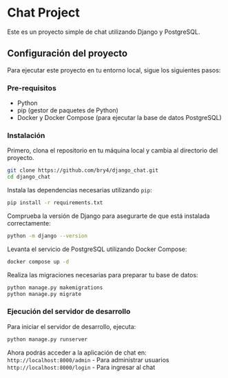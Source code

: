 # Chat Project

Este es un proyecto simple de chat utilizando Django y PostgreSQL.

## Configuración del proyecto

Para ejecutar este proyecto en tu entorno local, sigue los siguientes pasos:

### Pre-requisitos

- Python
- pip (gestor de paquetes de Python)
- Docker y Docker Compose (para ejecutar la base de datos PostgreSQL)

### Instalación

Primero, clona el repositorio en tu máquina local y cambia al directorio del proyecto.

```bash
git clone https://github.com/bry4/django_chat.git
cd django_chat
```

Instala las dependencias necesarias utilizando `pip`:

```bash
pip install -r requirements.txt
```

Comprueba la versión de Django para asegurarte de que está instalada correctamente:

```bash
python -m django --version
```

Levanta el servicio de PostgreSQL utilizando Docker Compose:

```bash
docker compose up -d
```

Realiza las migraciones necesarias para preparar tu base de datos:

```bash
python manage.py makemigrations
python manage.py migrate
```

### Ejecución del servidor de desarrollo

Para iniciar el servidor de desarrollo, ejecuta:

```bash
python manage.py runserver
```

Ahora podrás acceder a la aplicación de chat en:
`http://localhost:8000/admin` - Para administrar usuarios
`http://localhost:8000/login` - Para ingresar al chat

